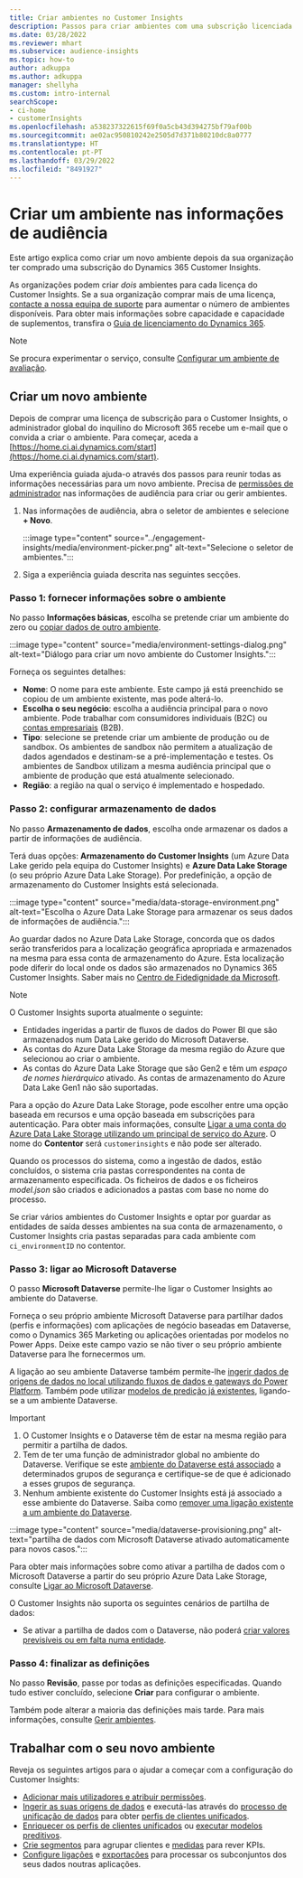 ```yaml
---
title: Criar ambientes no Customer Insights
description: Passos para criar ambientes com uma subscrição licenciada para o Dynamics 365 Customer Insights.
ms.date: 03/28/2022
ms.reviewer: mhart
ms.subservice: audience-insights
ms.topic: how-to
author: adkuppa
ms.author: adkuppa
manager: shellyha
ms.custom: intro-internal
searchScope:
- ci-home
- customerInsights
ms.openlocfilehash: a538237322615f69f0a5cb43d394275bf79af00b
ms.sourcegitcommit: ae02ac950810242e2505d7d371b80210dc8a0777
ms.translationtype: HT
ms.contentlocale: pt-PT
ms.lasthandoff: 03/29/2022
ms.locfileid: "8491927"
---
```

# <a name="create-an-environment-in-audience-insights"></a>Criar um ambiente nas informações de audiência

Este artigo explica como criar um novo ambiente depois da sua organização ter comprado uma subscrição do Dynamics 365 Customer Insights. 

As organizações podem criar *dois* ambientes para cada licença do Customer Insights. Se a sua organização comprar mais de uma licença, [contacte a nossa equipa de suporte](https://go.microsoft.com/fwlink/?linkid=2079641) para aumentar o número de ambientes disponíveis. Para obter mais informações sobre capacidade e capacidade de suplementos, transfira o [Guia de licenciamento do Dynamics 365](https://go.microsoft.com/fwlink/?LinkId=866544).

> [!NOTE]
> Se procura experimentar o serviço, consulte [Configurar um ambiente de avaliação](../trial-signup.md).

## <a name="create-a-new-environment"></a>Criar um novo ambiente

Depois de comprar uma licença de subscrição para o Customer Insights, o administrador global do inquilino do Microsoft 365 recebe um e-mail que o convida a criar o ambiente. Para começar, aceda a [https://home.ci.ai.dynamics.com/start](https://home.ci.ai.dynamics.com/start). 

Uma experiência guiada ajuda-o através dos passos para reunir todas as informações necessárias para um novo ambiente. Precisa de [permissões de administrador](permissions.md) nas informações de audiência para criar ou gerir ambientes.

1. Nas informações de audiência, abra o seletor de ambientes e selecione **+ Novo**.
  
   :::image type="content" source="../engagement-insights/media/environment-picker.png" alt-text="Selecione o seletor de ambientes.":::

1. Siga a experiência guiada descrita nas seguintes secções.

### <a name="step-1-provide-environment-information"></a>Passo 1: fornecer informações sobre o ambiente

No passo **Informações básicas**, escolha se pretende criar um ambiente do zero ou [copiar dados de outro ambiente](manage-environments.md#copy-the-environment-configuration).

   :::image type="content" source="media/environment-settings-dialog.png" alt-text="Diálogo para criar um novo ambiente do Customer Insights.":::

Forneça os seguintes detalhes:
   - **Nome**: O nome para este ambiente. Este campo já está preenchido se copiou de um ambiente existente, mas pode alterá-lo.
   - **Escolha o seu negócio**: escolha a audiência principal para o novo ambiente. Pode trabalhar com consumidores individuais (B2C) ou [contas empresariais](work-with-business-accounts.md) (B2B).
   - **Tipo**: selecione se pretende criar um ambiente de produção ou de sandbox. Os ambientes de sandbox não permitem a atualização de dados agendados e destinam-se a pré-implementação e testes. Os ambientes de Sandbox utilizam a mesma audiência principal que o ambiente de produção que está atualmente selecionado.
   - **Região**: a região na qual o serviço é implementado e hospedado.

### <a name="step-2-configure-data-storage"></a>Passo 2: configurar armazenamento de dados

No passo **Armazenamento de dados**, escolha onde armazenar os dados a partir de informações de audiência.

Terá duas opções: **Armazenamento do Customer Insights** (um Azure Data Lake gerido pela equipa do Customer Insights) e **Azure Data Lake Storage** (o seu próprio Azure Data Lake Storage). Por predefinição, a opção de armazenamento do Customer Insights está selecionada.

:::image type="content" source="media/data-storage-environment.png" alt-text="Escolha o Azure Data Lake Storage para armazenar os seus dados de informações de audiência.":::

Ao guardar dados no Azure Data Lake Storage, concorda que os dados serão transferidos para a localização geográfica apropriada e armazenados na mesma para essa conta de armazenamento do Azure. Esta localização pode diferir do local onde os dados são armazenados no Dynamics 365 Customer Insights. Saber mais no [Centro de Fidedignidade da Microsoft](https://www.microsoft.com/trust-center).

> [!NOTE]
> O Customer Insights suporta atualmente o seguinte:
> - Entidades ingeridas a partir de fluxos de dados do Power BI que são armazenados num Data Lake gerido do Microsoft Dataverse.  
> - As contas do Azure Data Lake Storage da mesma região do Azure que selecionou ao criar o ambiente.
> - As contas do Azure Data Lake Storage que são Gen2 e têm um *espaço de nomes hierárquico* ativado. As contas de armazenamento do Azure Data Lake Gen1 não são suportadas.

Para a opção do Azure Data Lake Storage, pode escolher entre uma opção baseada em recursos e uma opção baseada em subscrições para autenticação. Para obter mais informações, consulte [Ligar a uma conta do Azure Data Lake Storage utilizando um principal de serviço do Azure](connect-service-principal.md). O nome do **Contentor** será `customerinsights` e não pode ser alterado.

Quando os processos do sistema, como a ingestão de dados, estão concluídos, o sistema cria pastas correspondentes na conta de armazenamento especificada. Os ficheiros de dados e os ficheiros *model.json* são criados e adicionados a pastas com base no nome do processo.

Se criar vários ambientes do Customer Insights e optar por guardar as entidades de saída desses ambientes na sua conta de armazenamento, o Customer Insights cria pastas separadas para cada ambiente com `ci_environmentID` no contentor.

### <a name="step-3-connect-to-microsoft-dataverse"></a>Passo 3: ligar ao Microsoft Dataverse
   
O passo **Microsoft Dataverse** permite-lhe ligar o Customer Insights ao ambiente do Dataverse.

Forneça o seu próprio ambiente Microsoft Dataverse para partilhar dados (perfis e informações) com aplicações de negócio baseadas em Dataverse, como o Dynamics 365 Marketing ou aplicações orientadas por modelos no Power Apps. Deixe este campo vazio se não tiver o seu próprio ambiente Dataverse para lhe fornecermos um.

A ligação ao seu ambiente Dataverse também permite-lhe [ingerir dados de origens de dados no local utilizando fluxos de dados e gateways do Power Platform](data-sources.md#add-data-from-on-premises-data-sources). Também pode utilizar [modelos de predição já existentes](predictions-overview.md?tabs=b2c#out-of-box-models), ligando-se a um ambiente Dataverse.

> [!IMPORTANT]
> 1. O Customer Insights e o Dataverse têm de estar na mesma região para permitir a partilha de dados.
> 1. Tem de ter uma função de administrador global no ambiente do Dataverse. Verifique se este [ambiente do Dataverse está associado](/power-platform/admin/control-user-access#associate-a-security-group-with-a-dataverse-environment) a determinados grupos de segurança e certifique-se de que é adicionado a esses grupos de segurança.
> 1. Nenhum ambiente existente do Customer Insights está já associado a esse ambiente do Dataverse. Saiba como [remover uma ligação existente a um ambiente do Dataverse](manage-environments.md#remove-an-existing-connection-to-a-dataverse-environment).

:::image type="content" source="media/dataverse-provisioning.png" alt-text="partilha de dados com Microsoft Dataverse ativado automaticamente para novos casos.":::

Para obter mais informações sobre como ativar a partilha de dados com o Microsoft Dataverse a partir do seu próprio Azure Data Lake Storage, consulte [Ligar ao Microsoft Dataverse](manage-environments.md#connect-to-microsoft-dataverse).

O Customer Insights não suporta os seguintes cenários de partilha de dados:
- Se ativar a partilha de dados com o Dataverse, não poderá [criar valores previsíveis ou em falta numa entidade](predictions.md).

### <a name="step-4-finalize-the-settings"></a>Passo 4: finalizar as definições

No passo **Revisão**, passe por todas as definições especificadas. Quando tudo estiver concluído, selecione **Criar** para configurar o ambiente. 

Também pode alterar a maioria das definições mais tarde. Para mais informações, consulte [Gerir ambientes](manage-environments.md).

## <a name="work-with-your-new-environment"></a>Trabalhar com o seu novo ambiente

Reveja os seguintes artigos para o ajudar a começar com a configuração do Customer Insights: 

- [Adicionar mais utilizadores e atribuir permissões](permissions.md).
- [Ingerir as suas origens de dados](data-sources.md) e executá-las através do [processo de unificação de dados](data-unification.md) para obter [perfis de clientes unificados](customer-profiles.md).
- [Enriquecer os perfis de clientes unificados](enrichment-hub.md) ou [executar modelos preditivos](predictions-overview.md).
- [Crie segmentos](segments.md) para agrupar clientes e [medidas](measures.md) para rever KPIs.
- [Configure ligações](connections.md) e [exportações](export-destinations.md) para processar os subconjuntos dos seus dados noutras aplicações.
